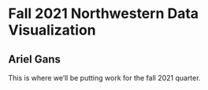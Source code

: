 # Fall 2021 Northwestern Data Visualization
## Ariel Gans

This is where we’ll be putting work for the fall 2021 quarter.
